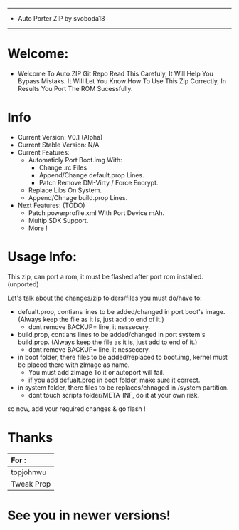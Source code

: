 ---------------------------------------------
* Auto Porter ZIP by svoboda18
---------------------------------------------

# Welcome:
- Welcome To Auto ZIP Git Repo
Read This Carefuly, It Will Help You Bypass Mistaks.
It Will Let You Know How To Use This Zip Correctly, In Results You Port The ROM Sucessfully.

# Info
- Current Version: V0.1 (Alpha)
- Current Stable Version: N/A
- Current Features: 
   * Automaticly Port Boot.img With:
      - Change .rc Files
      - Append/Change default.prop Lines.
      - Patch Remove DM-Virty / Force Encrypt.
   * Replace Libs On System.
   * Append/Chnage build.prop Lines.
- Next Features: (TODO)
   * Patch powerprofile.xml With Port Device mAh.
   * Multip SDK Support.
   * More !

# Usage Info:
This zip, can port a rom, it must be flashed after port rom installed. (unported)

Let's talk about the changes/zip folders/files you must do/have to:
- defualt.prop, contians lines to be added/changed in port boot's image. (Always keep the file as it is, just add to end of it.)
  * dont remove BACKUP= line, it nessecery.
- build.prop, contians lines to be added/changed in port system's build.prop. (Always keep the file as it is, just add to end of it.)
  * dont remove BACKUP= line, it nessecery.
- in boot folder, there files to be added/replaced to boot.img, kernel must be placed there with zImage as name.
  * You must add zImage To it or autoport will fail.
  * if you add defualt.prop in boot folder, make sure it correct.
- in system folder, there files to be replaces/chnaged in /system partition.
  * dont touch scripts folder/META-INF, do it at your own risk.

so now, add your required changes & go flash !

# Thanks
| For : |
| :-------|
| topjohnwu | for magisk boot |
|Tweak Prop | for prop_append funcs |

# See you in newer versions!
